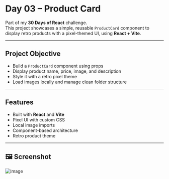 #  Day 03 – Product Card

Part of my **30 Days of React** challenge.  
This project showcases a simple, reusable `ProductCard` component to display retro products with a pixel-themed UI, using **React + Vite**.

---

##  Project Objective

- Build a `ProductCard` component using props
- Display product name, price, image, and description
- Style it with a retro pixel theme
- Load images locally and manage clean folder structure

---

##  Features

-  Built with **React** and **Vite**
-  Pixel UI with custom CSS
-  Local image imports
-  Component-based architecture
-  Retro product theme

---

## 🖼 Screenshot

![image](https://github.com/user-attachments/assets/2bea3782-408b-4a23-89df-b83edd5f9761)

